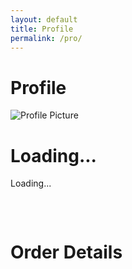 ```yaml
---
layout: default
title: Profile
permalink: /pro/
---
```


# Profile

<div id="profilePage">
  <!-- Profile Section -->
  <div class="profile-container">
    <img id="profilePicture" src="default-avatar.png" alt="Profile Picture">
    <h1 id="profileName">Loading...</h1>
    <p id="profileEmail">Loading...</p>
  </div>

<div id="results" class="results-container"></div>

<div id="results-container"></div>









<style>
.results-container {
  display: flex;
  flex-wrap: wrap;
  gap: 1rem;
  justify-content: center;
  padding: 1rem;
}

.card {
  border: 1px solid #ddd;
  border-radius: 8px;
  padding: 1rem;
  max-width: 300px;
  box-shadow: 0 2px 4px rgba(0, 0, 0, 0.1);
  background-color: #fff;
}

.card h2 {
  margin: 0 0 0.5rem;
  font-size: 1.5rem;
  color: #333;
}

.card p {
  margin: 0.5rem 0;
  font-size: 0.9rem;
  color: #555;
}

.card p strong {
  color: #333;
}

.no-data {
  font-size: 1.2rem;
  color: #666;
  text-align: center;
  margin-top: 2rem;
}


.result-card {
  border: 1px solid #ddd;
  border-radius: 5px;
  padding: 15px;
  margin: 10px 0;
  background: #f9f9f9;
  box-shadow: 0 2px 4px rgba(0, 0, 0, 0.1);
}

.result-card p {
  margin: 5px 0;
}

.result-card strong {
  font-weight: bold;
}

</style>



<h1>Order Details</h1>
  <div id="results-container">
    <!-- This is where the order details will be displayed -->
  </div>


<script>
  const apiUrl =
    "https://script.google.com/macros/s/AKfycbw7gi9GqPCwPdFBlmpHTn12dEbLtp1Cq1z8IDJoxqYvsEgjE4HmfXKLrJExfdCz6cgQYw/exec";

  // Display loading state
  function displayLoadingState() {
    const resultsContainer = document.getElementById("results-container");
    if (resultsContainer) {
      resultsContainer.innerHTML = "<p>Loading...</p>";
    } else {
      console.error("results-container not found.");
    }
  }

  // Display error state
  function displayErrorState() {
    const resultsContainer = document.getElementById("results-container");
    if (resultsContainer) {
      resultsContainer.innerHTML = "<p>An error occurred. Please try again later.</p>";
    } else {
      console.error("results-container not found.");
    }
  }

  // Fetch data by email
async function fetchDataByEmail(email) {
  try {
    displayLoadingState();
    console.log("Fetching data for email:", email);

    const response = await fetch(`${apiUrl}?email=${encodeURIComponent(email)}`);
    if (!response.ok) {
      console.error(`HTTP Error: ${response.status}`);
      throw new Error(`HTTP error! Status: ${response.status}`);
    }

    const rawData = await response.json();
    console.log("Raw API Response:", rawData);

    const results = Array.isArray(rawData) ? rawData : rawData.data || [];
    console.log("Processed Results:", results);

    if (!results || results.length === 0) {
      displayResults([]);
      return;
    }

    displayResults(results);
  } catch (error) {
    console.error("Fetch Error:", error);
    displayErrorState();
  }
}

function displayResults(results) {
  const resultsContainer = document.getElementById("results-container");
  if (!resultsContainer) {
    console.error("results-container not found. Cannot display results.");
    return;
  }

  resultsContainer.innerHTML = ""; // Clear previous results

  if (!results || results.length === 0) {
    resultsContainer.innerHTML = "<p>No results found.</p>";
    return;
  }

  // Group results by OrderID
  const groupedResults = results.reduce((acc, result) => {
    const orderId = getField(result.OrderID, "N/A");

    if (!acc[orderId]) {
      acc[orderId] = {
        ...result,
        items: [],
        totalAmount: 0,
      };
    }

    const itemTotal =
      (parseFloat(getField(result.ItemPrice, 0)) || 0) *
      (parseInt(getField(result.ItemQuantity, 0), 10) || 0);

    acc[orderId].items.push({
      itemName: getField(result.ItemName),
      itemQuantity: getField(result.ItemQuantity),
      itemPrice: parseFloat(getField(result.ItemPrice, 0)).toFixed(2),
      itemTotal: itemTotal.toFixed(2),
    });

    acc[orderId].totalAmount += itemTotal;
    return acc;
  }, {});

  // Create and append result cards
  Object.values(groupedResults).forEach((order) => {
    const resultCard = document.createElement("div");
    resultCard.className = "result-card";

    const itemsHTML = order.items
      .map(
        (item) => `
          <p><strong>Item Name:</strong> ${escapeHTML(item.itemName)}</p>
          <p><strong>Item Quantity:</strong> ${escapeHTML(item.itemQuantity)}</p>
          <p><strong>Item Price:</strong> $${escapeHTML(item.itemPrice)}</p>
          <p><strong>Item Total:</strong> $${escapeHTML(item.itemTotal)}</p>
          <hr>`
      )
      .join("");

    resultCard.innerHTML = `
      <p><strong>Order ID:</strong> ${escapeHTML(getField(order.OrderID))}</p>
      <p><strong>Total Amount:</strong> $${parseFloat(
        getField(order.totalAmount, 0)
      ).toFixed(2)}</p>
      <div>${itemsHTML}</div>
      <p><strong>Billing Address:</strong> ${formatAddress(
        order.BillingStreet,
        order.BillingCity,
        order.BillingState,
        order.BillingPostal,
        order.BillingCountry
      )}</p>
      <p><strong>Shipping Address:</strong> ${formatAddress(
        order.ShippingStreet,
        order.ShippingCity,
        order.ShippingState,
        order.ShippingPostal,
        order.ShippingCountry
      )}</p>
      <p><strong>Phone:</strong> ${escapeHTML(getField(order.Phone))}</p>
      <p><strong>Email:</strong> ${escapeHTML(getField(order.Email))}</p>
    `;

    resultsContainer.appendChild(resultCard);
  });
}





  // Escape HTML to prevent injection
  function escapeHTML(str) {
    const element = document.createElement("div");
    if (str) element.innerText = str;
    return element.innerHTML;
  }

  // Format address with fallback values
  function formatAddress(street, city, state, postal, country) {
    return [street, city, state, postal, country]
      .map((part) => escapeHTML(part || "N/A"))
      .join(", ");
  }

  // Display results in the container
  function displayResults(results) {
    const resultsContainer = document.getElementById("results-container");
    if (!resultsContainer) {
      console.error("results-container not found. Cannot display results.");
      return;
    }

    resultsContainer.innerHTML = ""; // Clear previous results

    if (!results || results.length === 0) {
      resultsContainer.innerHTML = "<p>No results found.</p>";
      return;
    }

    // Group results by orderId
    const groupedResults = results.reduce((acc, result) => {
      const orderId = result.OrderID || "N/A";

      if (!acc[orderId]) {
        acc[orderId] = {
          ...result,
          items: [],
          totalAmount: 0,
        };
      }

      const itemTotal =
        parseFloat(result.ItemPrice || 0) *
        parseInt(result.ItemQuantity || 0, 10);
      acc[orderId].items.push({
        itemName: result.ItemName || "N/A",
        itemQuantity: result.ItemQuantity || "N/A",
        itemPrice: parseFloat(result.ItemPrice || 0).toFixed(2),
        itemTotal: itemTotal.toFixed(2),
      });

      acc[orderId].totalAmount += itemTotal;
      return acc;
    }, {});

    // Create and append result cards
    Object.values(groupedResults).forEach((order) => {
      const resultCard = document.createElement("div");
      resultCard.className = "result-card";

      const itemsHTML = order.items
        .map(
          (item) => `
            <p><strong>Item Name:</strong> ${escapeHTML(item.itemName)}</p>
            <p><strong>Item Quantity:</strong> ${escapeHTML(item.itemQuantity)}</p>
            <p><strong>Item Price:</strong> $${escapeHTML(item.itemPrice)}</p>
            <p><strong>Item Total:</strong> $${escapeHTML(item.itemTotal)}</p>
            <hr>`
        )
        .join("");

      resultCard.innerHTML = `
        <p><strong>Order ID:</strong> ${escapeHTML(order.OrderID || "N/A")}</p>
        <p><strong>Total Amount:</strong> $${parseFloat(
          order.totalAmount || 0
        ).toFixed(2)}</p>
        <div>${itemsHTML}</div>
        <p><strong>Billing Address:</strong> ${formatAddress(
          order.BillingStreet,
          order.BillingCity,
          order.BillingState,
          order.BillingPostal,
          order.BillingCountry
        )}</p>
        <p><strong>Shipping Address:</strong> ${formatAddress(
          order.ShippingStreet,
          order.ShippingCity,
          order.ShippingState,
          order.ShippingPostal,
          order.ShippingCountry
        )}</p>
        <p><strong>Phone:</strong> ${escapeHTML(order.Phone || "N/A")}</p>
        <p><strong>Email:</strong> ${escapeHTML(order.Email || "N/A")}</p>
      `;

      resultsContainer.appendChild(resultCard);
    });
  }

  // Get logged-in user's email from localStorage
  function getLoggedInUserEmail() {
    return localStorage.getItem("userEmail") || null;
  }

  // Fetch data on DOMContentLoaded
  document.addEventListener("DOMContentLoaded", () => {
    const userEmail = getLoggedInUserEmail();
    if (userEmail) {
      console.log("User email found:", userEmail);
      fetchDataByEmail(userEmail);
    } else {
      console.warn("No user email found in localStorage.");
    }
  });
</script>

